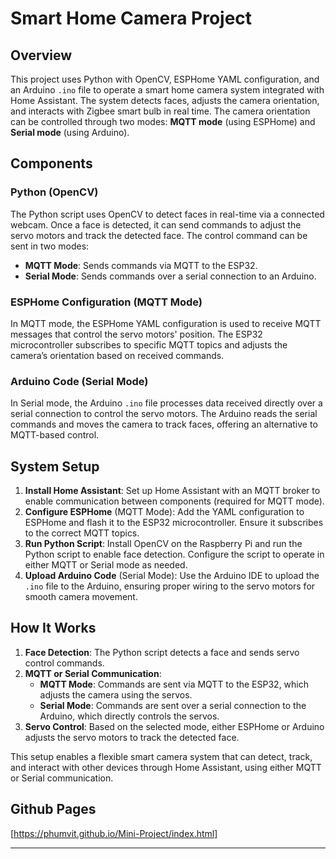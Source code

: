 # Smart Home Camera Project

## Overview
This project uses Python with OpenCV, ESPHome YAML configuration, and an Arduino `.ino` file to operate a smart home camera system integrated with Home Assistant. The system detects faces, adjusts the camera orientation, and interacts with Zigbee smart bulb in real time. The camera orientation can be controlled through two modes: **MQTT mode** (using ESPHome) and **Serial mode** (using Arduino).

## Components

### Python (OpenCV)
The Python script uses OpenCV to detect faces in real-time via a connected webcam. Once a face is detected, it can send commands to adjust the servo motors and track the detected face. The control command can be sent in two modes:
   - **MQTT Mode**: Sends commands via MQTT to the ESP32.
   - **Serial Mode**: Sends commands over a serial connection to an Arduino.

### ESPHome Configuration (MQTT Mode)
In MQTT mode, the ESPHome YAML configuration is used to receive MQTT messages that control the servo motors' position. The ESP32 microcontroller subscribes to specific MQTT topics and adjusts the camera’s orientation based on received commands.

### Arduino Code (Serial Mode)
In Serial mode, the Arduino `.ino` file processes data received directly over a serial connection to control the servo motors. The Arduino reads the serial commands and moves the camera to track faces, offering an alternative to MQTT-based control.

## System Setup

1. **Install Home Assistant**: Set up Home Assistant with an MQTT broker to enable communication between components (required for MQTT mode).
2. **Configure ESPHome** (MQTT Mode): Add the YAML configuration to ESPHome and flash it to the ESP32 microcontroller. Ensure it subscribes to the correct MQTT topics.
3. **Run Python Script**: Install OpenCV on the Raspberry Pi and run the Python script to enable face detection. Configure the script to operate in either MQTT or Serial mode as needed.
4. **Upload Arduino Code** (Serial Mode): Use the Arduino IDE to upload the `.ino` file to the Arduino, ensuring proper wiring to the servo motors for smooth camera movement.

## How It Works
1. **Face Detection**: The Python script detects a face and sends servo control commands.
2. **MQTT or Serial Communication**:
   - **MQTT Mode**: Commands are sent via MQTT to the ESP32, which adjusts the camera using the servos.
   - **Serial Mode**: Commands are sent over a serial connection to the Arduino, which directly controls the servos.
3. **Servo Control**: Based on the selected mode, either ESPHome or Arduino adjusts the servo motors to track the detected face.

This setup enables a flexible smart camera system that can detect, track, and interact with other devices through Home Assistant, using either MQTT or Serial communication.

## Github Pages
[https://phumvit.github.io/Mini-Project/index.html]

---
